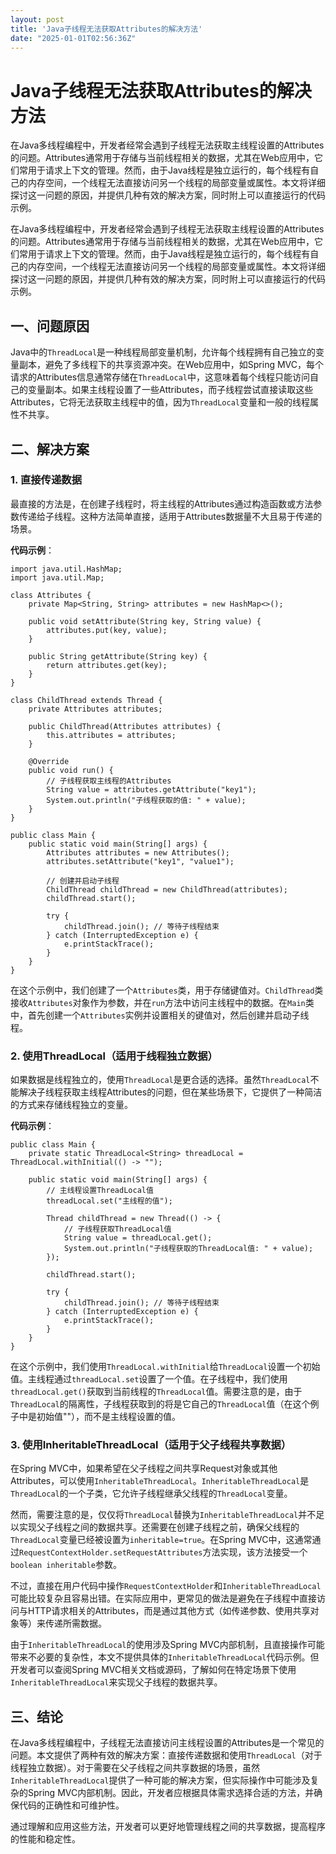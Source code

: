 ```yaml
---
layout: post
title: 'Java子线程无法获取Attributes的解决方法'
date: "2025-01-01T02:56:36Z"
---
```

Java子线程无法获取Attributes的解决方法
==========================

在Java多线程编程中，开发者经常会遇到子线程无法获取主线程设置的Attributes的问题。Attributes通常用于存储与当前线程相关的数据，尤其在Web应用中，它们常用于请求上下文的管理。然而，由于Java线程是独立运行的，每个线程有自己的内存空间，一个线程无法直接访问另一个线程的局部变量或属性。本文将详细探讨这一问题的原因，并提供几种有效的解决方案，同时附上可以直接运行的代码示例。

在Java多线程编程中，开发者经常会遇到子线程无法获取主线程设置的Attributes的问题。Attributes通常用于存储与当前线程相关的数据，尤其在Web应用中，它们常用于请求上下文的管理。然而，由于Java线程是独立运行的，每个线程有自己的内存空间，一个线程无法直接访问另一个线程的局部变量或属性。本文将详细探讨这一问题的原因，并提供几种有效的解决方案，同时附上可以直接运行的代码示例。

一、问题原因
------

Java中的`ThreadLocal`是一种线程局部变量机制，允许每个线程拥有自己独立的变量副本，避免了多线程下的共享资源冲突。在Web应用中，如Spring MVC，每个请求的Attributes信息通常存储在`ThreadLocal`中，这意味着每个线程只能访问自己的变量副本。如果主线程设置了一些Attributes，而子线程尝试直接读取这些Attributes，它将无法获取主线程中的值，因为`ThreadLocal`变量和一般的线程属性不共享。

二、解决方案
------

### 1\. 直接传递数据

最直接的方法是，在创建子线程时，将主线程的Attributes通过构造函数或方法参数传递给子线程。这种方法简单直接，适用于Attributes数据量不大且易于传递的场景。

**代码示例**：

    import java.util.HashMap;
    import java.util.Map;
     
    class Attributes {
        private Map<String, String> attributes = new HashMap<>();
     
        public void setAttribute(String key, String value) {
            attributes.put(key, value);
        }
     
        public String getAttribute(String key) {
            return attributes.get(key);
        }
    }
     
    class ChildThread extends Thread {
        private Attributes attributes;
     
        public ChildThread(Attributes attributes) {
            this.attributes = attributes;
        }
     
        @Override
        public void run() {
            // 子线程获取主线程的Attributes
            String value = attributes.getAttribute("key1");
            System.out.println("子线程获取的值: " + value);
        }
    }
     
    public class Main {
        public static void main(String[] args) {
            Attributes attributes = new Attributes();
            attributes.setAttribute("key1", "value1");
     
            // 创建并启动子线程
            ChildThread childThread = new ChildThread(attributes);
            childThread.start();
     
            try {
                childThread.join(); // 等待子线程结束
            } catch (InterruptedException e) {
                e.printStackTrace();
            }
        }
    }
    

在这个示例中，我们创建了一个`Attributes`类，用于存储键值对。`ChildThread`类接收`Attributes`对象作为参数，并在`run`方法中访问主线程中的数据。在`Main`类中，首先创建一个`Attributes`实例并设置相关的键值对，然后创建并启动子线程。

### 2\. 使用ThreadLocal（适用于线程独立数据）

如果数据是线程独立的，使用`ThreadLocal`是更合适的选择。虽然`ThreadLocal`不能解决子线程获取主线程Attributes的问题，但在某些场景下，它提供了一种简洁的方式来存储线程独立的变量。

**代码示例**：

    public class Main {
        private static ThreadLocal<String> threadLocal = ThreadLocal.withInitial(() -> "");
     
        public static void main(String[] args) {
            // 主线程设置ThreadLocal值
            threadLocal.set("主线程的值");
     
            Thread childThread = new Thread(() -> {
                // 子线程获取ThreadLocal值
                String value = threadLocal.get();
                System.out.println("子线程获取的ThreadLocal值: " + value);
            });
     
            childThread.start();
     
            try {
                childThread.join(); // 等待子线程结束
            } catch (InterruptedException e) {
                e.printStackTrace();
            }
        }
    }
    

在这个示例中，我们使用`ThreadLocal.withInitial`给`ThreadLocal`设置一个初始值。主线程通过`threadLocal.set`设置了一个值。在子线程中，我们使用`threadLocal.get()`获取到当前线程的`ThreadLocal`值。需要注意的是，由于`ThreadLocal`的隔离性，子线程获取到的将是它自己的`ThreadLocal`值（在这个例子中是初始值""），而不是主线程设置的值。

### 3\. 使用InheritableThreadLocal（适用于父子线程共享数据）

在Spring MVC中，如果希望在父子线程之间共享Request对象或其他Attributes，可以使用`InheritableThreadLocal`。`InheritableThreadLocal`是`ThreadLocal`的一个子类，它允许子线程继承父线程的`ThreadLocal`变量。

然而，需要注意的是，仅仅将`ThreadLocal`替换为`InheritableThreadLocal`并不足以实现父子线程之间的数据共享。还需要在创建子线程之前，确保父线程的`ThreadLocal`变量已经被设置为`inheritable=true`。在Spring MVC中，这通常通过`RequestContextHolder.setRequestAttributes`方法实现，该方法接受一个`boolean inheritable`参数。

不过，直接在用户代码中操作`RequestContextHolder`和`InheritableThreadLocal`可能比较复杂且容易出错。在实际应用中，更常见的做法是避免在子线程中直接访问与HTTP请求相关的Attributes，而是通过其他方式（如传递参数、使用共享对象等）来传递所需数据。

由于`InheritableThreadLocal`的使用涉及Spring MVC内部机制，且直接操作可能带来不必要的复杂性，本文不提供具体的`InheritableThreadLocal`代码示例。但开发者可以查阅Spring MVC相关文档或源码，了解如何在特定场景下使用`InheritableThreadLocal`来实现父子线程的数据共享。

三、结论
----

在Java多线程编程中，子线程无法直接访问主线程设置的Attributes是一个常见的问题。本文提供了两种有效的解决方案：直接传递数据和使用`ThreadLocal`（对于线程独立数据）。对于需要在父子线程之间共享数据的场景，虽然`InheritableThreadLocal`提供了一种可能的解决方案，但实际操作中可能涉及复杂的Spring MVC内部机制。因此，开发者应根据具体需求选择合适的方法，并确保代码的正确性和可维护性。

通过理解和应用这些方法，开发者可以更好地管理线程之间的共享数据，提高程序的性能和稳定性。